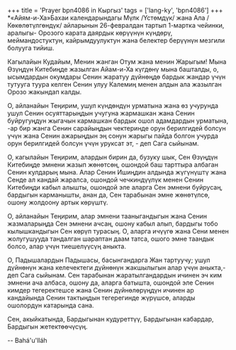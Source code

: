 +++
title = 'Prayer bpn4086 in Кыргыз'
tags = ['lang-ky', 'bpn4086']
+++
*«Айям-и-Ха»Бахаи календарындагы Мүлк /Үстөмдүк/ жана Ала /Көкөлөтүлгөндүк/ айларынын 26-февралдан тартып 1-мартка чейинки, аралыгы- Орозого карата даярдык көрүүнүн күндөрү, меймандостуктун, кайрымдуулуктун жана белектер берүүнүн мезгили болууга тийиш.

Кагылайын Кудайым, Менин жанган Отум жана менин Жарыгым! Мына Өзүңдүн Китебиңде жазылган Айам-и-Ха күгдөнү мына башталды, о, ысымдардын окумдары Сенин жаратуу дүйнөңдө бардык жандар үчүн тутууга туура келген Сенин улуу Калемиң менен алдын ала жазылган Орозо жакындап калды.

О, айланайын Теңирим, ушул күндөндүн урматына жана өз учурунда ушул Сенин осуяттарыңдын учугуна жармашкан жана Сенин буйругуңдун жыгачын кармашкан бардык ошол адамдардын урматына, -ар бир жанга Сенин сарайыңдын чектеринде орун берилгидей болсун үчүн жана Сенин ажарыңдын эң сонун жарыгы пайда болгон учурда орун берилгидей болсун үчүн уруксат эт, - деп Сага сыйынам.

О, кагылайын Теңирим, алардын бирин да, бузуку шык, Сен Өзүңдүн Китебиңде эмнени жазып жөнөтсөң, ошондой баш тарттыра албаган Сенин кулдарың мына. Алар Сенин Ишиңдин алдында жүгүнүштү жана Сенде ал кандай жаралса, ошондой чечкиндүүлүк менен Сенин Китебиңди кабыл алышты, ошондой эле аларга Сен эмнени буйрусаң, бардыгын карманышты, анан да, Сен тарабынан эмне жөнөтүлсө, ошону жолдоону артык көрүштү.

О, айланайын Теңирим, алар эмнени тааныгандыгын жана Сенин жазмаларыңда Сен эмнени ачсаң, ошону кабыл алып, бардыгы тобо кылышкандыгын Сен көрүп турасың. О, аларга ичүүгө жана Сени менен жолугушууда тандалган шараптан даам татса, ошого эмне таандык болсо, алар үчүн тиешелүүсүң аныкта.

О, Падышалардын Падышасы, басынгандарга Жан тартуучу; ушул дүйнөнүн жана келечектеги дүйнөнүн жакшылыгын алар үчүн аныкта,- деп Сага сыйынам. Сен тарабынан жаратылгандардын ичинен эч ким эмнени ача албаса, ошону да, аларга батышта, ошондой эле Сенин кимдер тегеректешсе жана Сенин дүйнөлөрүңдүн ичинен ар кандайында Сенин тактыңдын тегерегинде жүрүшсө, аларды ошолордун катарында сана.

Сен, акыйкатында, Бардыгынан кудуреттүү, Бардыгынан кабардар, Бардыгын жетектөөчүсүң.

-- Bahá'u'lláh
